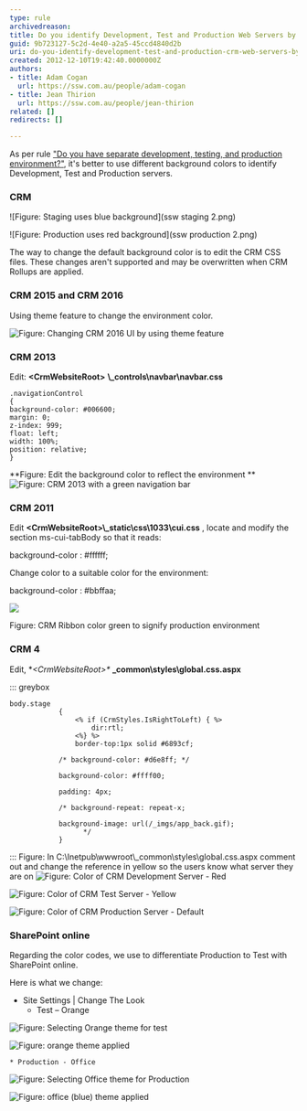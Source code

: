 ```yaml
---
type: rule
archivedreason: 
title: Do you identify Development, Test and Production Web Servers by colors?
guid: 9b723127-5c2d-4e40-a2a5-45ccd4840d2b
uri: do-you-identify-development-test-and-production-crm-web-servers-by-colors
created: 2012-12-10T19:42:40.0000000Z
authors:
- title: Adam Cogan
  url: https://ssw.com.au/people/adam-cogan
- title: Jean Thirion
  url: https://ssw.com.au/people/jean-thirion
related: []
redirects: []

---
```


As per rule ["Do you have separate development, testing, and production environment?"](/_layouts/15/FIXUPREDIRECT.ASPX?WebId=3dfc0e07-e23a-4cbb-aac2-e778b71166a2&TermSetId=07da3ddf-0924-4cd2-a6d4-a4809ae20160&TermId=ae2ccef9-6cdc-4767-8e5a-e0e3dbf46fe2), it's better to use different background colors to identify Development, Test and Production servers.

### CRM 


![Figure: Staging uses blue background](ssw staging 2.png)  

![Figure: Production uses red background](ssw production 2.png)  

The way to change the default background color is to edit the CRM CSS files. These changes aren't supported and may be overwritten when CRM Rollups are applied.

### CRM 2015 and CRM 2016


Using theme feature to change the environment color.

![Figure: Changing CRM 2016 UI by using theme feature](CRM2015Theme.JPG)  

### CRM 2013

Edit:  **&lt;CrmWebsiteRoot&gt;** **\\_controls\navbar\navbar.css**



```
.navigationControl
{
background-color: #006600;
margin: 0;
z-index: 999;
float: left;
width: 100%;
position: relative;
}
```


 **Figure: Edit the background color to reflect the environment
** 
![Figure: CRM 2013 with a green navigation bar](crm2013\_greenbar.jpg)  

<!--endintro-->

### CRM 2011

Edit      **&lt;CrmWebsiteRoot&gt;\\_static\css\1033\cui.css** , locate and modify the section ms-cui-tabBody so that it reads:

background-color : #ffffff;

Change color to a suitable color for the environment:

background-color : #bbffaa;

![](CRM2011_ColorCodedRibbon.jpg)

Figure: CRM Ribbon color green to signify production environment

### CRM 4

Edit, **&lt;CrmWebsiteRoot&gt;\** **\_common\styles\global.css.aspx**


::: greybox


```
body.stage
            {
                <% if (CrmStyles.IsRightToLeft) { %>
                    dir:rtl;
                <%} %>
                border-top:1px solid #6893cf;

            /* background-color: #d6e8ff; */

            background-color: #ffff00;

            padding: 4px;
            
            /* background-repeat: repeat-x;
            
            background-image: url(/_imgs/app_back.gif);
                  */
            }
```


:::
 Figure: In C:\Inetpub\wwwroot\\_common\styles\global.css.aspx comment out and change the reference in yellow so the users know what server they are on
![Figure: Color of CRM Development Server - Red](CRM\_DevelopmentColor.jpg)  

![Figure: Color of CRM Test Server - Yellow](CRM\_TestColor.jpg)  

![Figure: Color of CRM Production Server - Default](CRM\_ProductionColor.jpg)  

### SharePoint online

Regarding the color codes, we use to differentiate Production to Test with SharePoint online.

Here is what we change:

* Site Settings | Change The Look
    * Test – Orange 
            
![Figure: Selecting Orange theme for test](sharepoint-orange-theme.jpg)  

![Figure: orange theme applied](sharepoint-orange-applied.jpg)  

    * Production - Office 
            
![Figure: Selecting Office theme for Production](sharepoint-office-theme.jpg)  

![Figure: office (blue) theme applied](sharepoint-office-applied.jpg)
